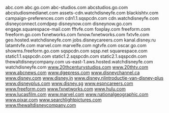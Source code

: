 abc.com
abc.go.com
abc-studios.com
abcstudios.go.com
abcstudiosmedianet.com
assets-cdn.watchdisneyfe.com
blackishtv.com
campaign-preferences.com
cdn1.1.sqspcdn.com
cdn.watchdisneyfe.com
disneyconnect.comdpep
disneynow.com
disneynow.go.com
engage.squarespace-mail.com
fftvfe.com
foxplay.com
freeform.com
freeform.go.com
fxnetworks.com
fxnow.fxnetworks.com
fxtvfe.com
geo.hosted.watchdisneyfe.com
jobs.disneycareers.com
kanal.disney.ru
latamtvfe.com
marvel.com
marvelfe.com
ngtvfe.com
oscar.go.com
showms.freeform.go.com
sqspcdn.com
sqsp.net
squarespace.com
static1.1.sqspcdn.com
static1.2.sqspcdn.com
static2.1.sqspcdn.com
thewaltdisneycompany.com
us-east-1.aws.hosted.watchdisneyfe.com
watchdisneyfe.com
www.20thcenturystudios.com
www.20thtv.com
www.abcnews.com
www.dgepress.com
www.disneychannel.ca
www.disney.com
www.disney.in
www.disney.nlintroductie-van-disney-plus
www.disneyplus.com
www.disney.sg
www.espncareers.com
www.freeform.com
www.fxnetworks.com
www.hulu.com
www.lucasfilm.com
www.marvel.com
www.nationalgeographic.com
www.pixar.com
www.searchlightpictures.com
www.thewaltdisneycompany.com

